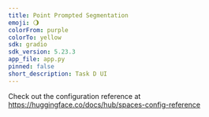 ```yaml
---
title: Point Prompted Segmentation
emoji: 🌖
colorFrom: purple
colorTo: yellow
sdk: gradio
sdk_version: 5.23.3
app_file: app.py
pinned: false
short_description: Task D UI
---
```


Check out the configuration reference at https://huggingface.co/docs/hub/spaces-config-reference
